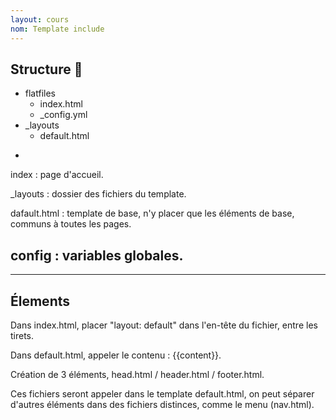 ```yaml
---
layout: cours
nom: Template include
---
```


## Structure :octopus: 

* flatfiles
  * index.html
  * _config.yml
* _layouts
  * default.html


-
index : page d'accueil.

_layouts : dossier des fichiers du template.

dafault.html : template de base, n'y placer que les éléments de base, communs à toutes les pages.

config : variables globales.
-


---

## Élements

Dans index.html, placer "layout: default" dans l'en-tête du fichier, entre les tirets.

Dans default.html, appeler le contenu : {{content}}.

Création de 3 éléments, head.html / header.html / footer.html.

Ces fichiers seront appeler dans le template default.html, on peut séparer d'autres éléments dans des fichiers distinces, comme le menu (nav.html).